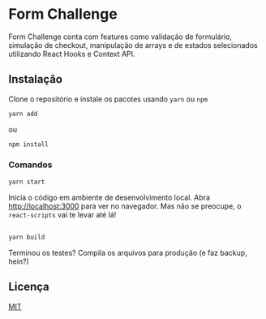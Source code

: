 # Form Challenge

Form Challenge conta com features como validação de formulário, simulação de checkout, manipulação de arrays e de estados selecionados utilizando React Hooks e Context API.

## Instalação

Clone o repositório e instale os pacotes usando `yarn` ou `npm`

```bash
yarn add
```
ou
```bash
npm install
```

### Comandos
```bash
yarn start
```
Inicia o código em ambiente de desenvolvimento local.
Abra [http://localhost:3000](http://localhost:3000) para ver no navegador. Mas não se preocupe, o `react-scripts` vai te levar até lá!
##
```bash
yarn build
```
Terminou os testes? Compila os arquivos para produção (e faz backup, hein?)

## Licença
[MIT](https://choosealicense.com/licenses/mit/)